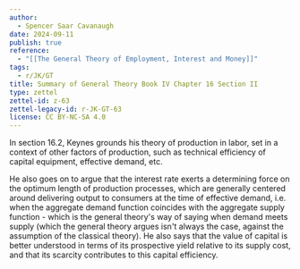 ```yaml
---
author:
  - Spencer Saar Cavanaugh
date: 2024-09-11
publish: true
reference:
  - "[[The General Theory of Employment, Interest and Money]]"
tags:
  - r/JK/GT
title: Summary of General Theory Book IV Chapter 16 Section II
type: zettel
zettel-id: z-63
zettel-legacy-id: r-JK-GT-63
license: CC BY-NC-SA 4.0
---
```


In section 16.2, Keynes grounds his theory of production in labor, set in a context of other factors of production, such as technical efficiency of capital equipment, effective demand, etc.

He also goes on to argue that the interest rate exerts a determining force on the optimum length of production processes, which are generally centered around delivering output to consumers at the time of effective demand, i.e. when the aggregate demand function coincides with the aggregate supply function - which is the general theory's way of saying when demand meets supply (which the general theory argues isn't always the case, against the assumption of the classical theory). He also says that the value of capital is better understood in terms of its prospective yield relative to its supply cost, and that its scarcity contributes to this capital efficiency.
